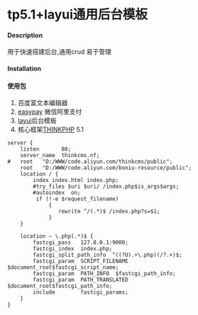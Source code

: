# tp5.1+layui通用后台模板

#### Description
用于快速搭建后台,通用crud 易于管理


#### Installation



#### 使用包

1. 百度富文本编辑器
2. [easypay](https://gitee.com/yansongda/pay) 微信阿里支付
3. [layui](https://www.layuion.com/doc/)后台模板
4. 核心框架[THINKPHP](https://www.kancloud.cn/manual/thinkphp5_1) 5.1


```nginx
server {
	listen       80;
	server_name  thinkcms.nf;
#	root   "D:/WWW/code.aliyun.com/thinkcms/public";
	root   "D:/WWW/code.aliyun.com/boniu-resource/public";
	location / {
		index index.html index.php;
		#try_files $uri $uri/ /index.php$is_args$args;
		#autoindex  on;
		 if (!-e $request_filename)
             {
                rewrite ^/(.*)$ /index.php?s=$1;
             }
	}
	
	location ~ \.php(.*)$ {
		fastcgi_pass   127.0.0.1:9000;
		fastcgi_index  index.php;
		fastcgi_split_path_info  ^((?U).+\.php)(/?.+)$;
		fastcgi_param  SCRIPT_FILENAME  $document_root$fastcgi_script_name;
		fastcgi_param  PATH_INFO  $fastcgi_path_info;
		fastcgi_param  PATH_TRANSLATED  $document_root$fastcgi_path_info;
		include        fastcgi_params;
	}
}
```




